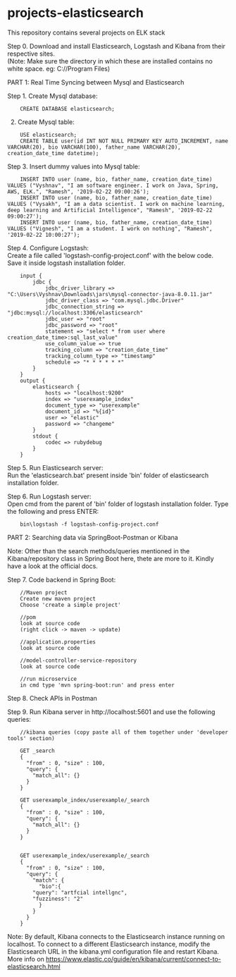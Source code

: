 # projects-elasticsearch
This repository contains several projects on ELK stack

Step 0. Download and install Elasticsearch, Logstash and Kibana from their respective sites. <br/>
  (Note: Make sure the directory in which these are installed contains no white space. eg: C://Program<white space>             Files)
	
PART 1: Real Time Syncing between Mysql and Elasticsearch

Step 1. Create Mysql database:
```	
	CREATE DATABASE elasticsearch;
```

2. Create Mysql table:
```
	USE elasticsearch;
	CREATE TABLE user(id INT NOT NULL PRIMARY KEY AUTO_INCREMENT, name VARCHAR(20), bio VARCHAR(100), father_name VARCHAR(20), creation_date_time datetime);
```


Step 3. Insert dummy values into Mysql table:
```
	INSERT INTO user (name, bio, father_name, creation_date_time) VALUES ("Vyshnav", "I am software engineer. I work on Java, Spring, AWS, ELK.", "Ramesh", '2019-02-22 09:00:26');
	INSERT INTO user (name, bio, father_name, creation_date_time) VALUES ("Vysakh", "I am a data scientist. I work on machine learning, deep learning and Artificial Intelligence", "Ramesh", '2019-02-22 09:00:27');
	INSERT INTO user (name, bio, father_name, creation_date_time) VALUES ("Vignesh", "I am a student. I work on nothing", "Ramesh", '2019-02-22 10:00:27');
```

Step 4. Configure Logstash: <br/>
  Create a file called 'logstash-config-project.conf' with the below code. Save it inside logstash installation folder.

```
	input {
		jdbc {
			jdbc_driver_library => "C:\Users\Vyshnav\Downloads\jars\mysql-connector-java-8.0.11.jar"
			jdbc_driver_class => "com.mysql.jdbc.Driver"
			jdbc_connection_string => "jdbc:mysql://localhost:3306/elasticsearch"
			jdbc_user => "root"
			jdbc_password => "root"
			statement => "select * from user where creation_date_time>:sql_last_value"
			use_column_value => true
			tracking_column => "creation_date_time"
			tracking_column_type => "timestamp"
			schedule => "* * * * * *"
		}
	}
	output {
		elasticsearch {
			hosts => "localhost:9200"
			index => "userexample_index"
			document_type => "userexample"
			document_id => "%{id}"
			user => "elastic"
			password => "changeme"
		}
		stdout {
			codec => rubydebug
		}
	}
```

Step 5. Run Elasticsearch server:<br/>
  Run the 'elasticsearch.bat' present inside 'bin' folder of elasticsearch installation folder.


Step 6. Run Logstash server: <br/>
  Open cmd from the parent of 'bin' folder of logstash installation folder. Type the following and press ENTER:
```	
	bin\logstash -f logstash-config-project.conf
```


PART 2: Searching data via SpringBoot-Postman or Kibana

  Note: Other than the search methods/queries mentioned in the Kibana/repository class in Spring Boot here, thete are more to it. Kindly have a look at the official docs.

Step 7. Code backend in Spring Boot:
```
	//Maven project
	Create new maven project 
	Choose 'create a simple project'
	
	//pom
	look at source code
	(right click -> maven -> update)

	//application.properties
	look at source code
	
	//model-controller-service-repository
	look at source code
	
	//run microservice
	in cmd type 'mvn spring-boot:run' and press enter
```	
	
Step 8. Check APIs in Postman 

Step 9. Run Kibana server in http://localhost:5601 and use the following queries:
```
	//kibana queries (copy paste all of them together under 'developer tools' section)
	
	GET _search
	{
	  "from" : 0, "size" : 100,
	  "query": {
	    "match_all": {}
	  }
	}
	
	GET userexample_index/userexample/_search
	{
	  "from" : 0, "size" : 100,
	  "query": {
	    "match_all": {}
	  }
	}


	GET userexample_index/userexample/_search
	{
	  "from" : 0, "size" : 100,
	  "query": {
	    "match": {
	      "bio":{
		"query": "artfcial intellgnc",
		"fuzziness": "2"
	      }
	    }
	  }
	}
```
  Note: By default, Kibana connects to the Elasticsearch instance running on localhost. To connect to a different Elasticsearch instance, modify the Elasticsearch URL in the kibana.yml configuration file and restart Kibana. More info on https://www.elastic.co/guide/en/kibana/current/connect-to-elasticsearch.html
